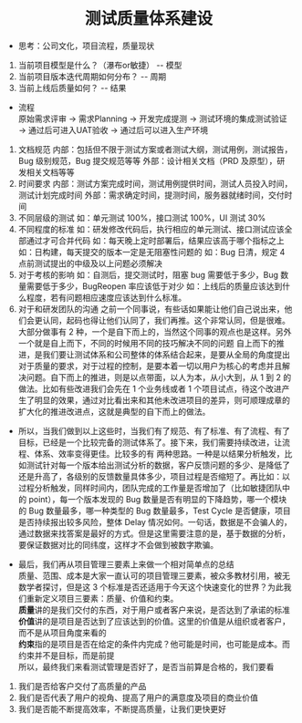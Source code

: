 # <center>测试质量体系建设  

* 思考：公司文化，项目流程，质量现状    

1. 当前项目模型是什么？（瀑布or敏捷）  -- 模型
2. 当前项目版本迭代周期如何分布？    -- 周期
3. 当前上线后质量如何？              -- 结果

* 流程   
原始需求评审 → 需求Planning → 开发完成提测 → 测试环境的集成测试验证 → 通过后可进入UAT验收 → 通过后可以进入生产环境  

1. 文档规范
内部：包括但不限于测试方案或者测试大纲，测试用例，测试报告，Bug 级别规范，Bug 提交规范等等
外部：设计相关文档（PRD 及原型），研发相关文档等等
2. 时间要求
内部：测试方案完成时间，测试用例提供时间，测试人员投入时间，测试计划完成时间
外部：需求确定时间，提测时间，服务器就绪时间，交付时间
3. 不同层级的测试
如：单元测试 100%，接口测试 100%，UI 测试 30%
4. 不同程度的标准
如：研发修改代码后，执行相应的单元测试、接口测试应该全部通过才可合并代码
如：每天晚上定时部署后，结果应该高于哪个指标之上
如：日构建，每天提交的版本一定是无阻塞性问题的
如：Bug 日清，规定 4 点前测试提出的中级及以上问题必须解决
5. 对于考核的影响
如：自测后，提交测试时，阻塞 bug 需要低于多少，Bug 数量需要低于多少，BugReopen 率应该低于对少
如：上线后的质量应该达到什么程度，若有问题相应速度应该达到什么标准。
6. 对于和研发团队的沟通
之前一个同事说，有些话如果能让他们自己说出来，他们会更认同，起码也得让他们认同了，我们再推。这个非常认同，但是很难。大部分做事有 2 种，一个是自下而上的，当然这个同事的观点也是这样。另外一个就是自上而下，不同的时候用不同的技巧解决不同的问题
自上而下的推进，是我们要让测试体系和公司整体的体系结合起来，是要从全局的角度提出对于质量的要求，对于过程的控制，是要本着一切以用户为核心的考虑并且解决问题。自下而上的推进，则是以点带面，以人为本，从小大到，从 1 到 2 的做法。比如有些改进我们会先在 1 个业务线或者 1 个项目试点，待这个改进产生了明显的效果，通过对比看出来和其他未改进项目的差异，则可顺理成章的扩大化的推进改进点，这就是典型的自下而上的做法。

* 所以，当我们做到以上这些时，当我们有了规范、有了标准、有了流程、有了目标，已经是一个比较完备的测试体系了。接下来，我们需要持续改进，让流程、体系、效率变得更佳。比较多的有 两种思路。一种是以结果分析触发，比如测试针对每一个版本给出测试分析的数据，客户反馈问题的多少、是降低了还是升高了，各级别的反馈数量具体多少，项目过程是否缩短了。再比如：以过程分析触发，同样时间内，团队完成的工作量是否增加了（比如敏捷团队中的 point），每一个版本发现的 Bug 数量是否有明显的下降趋势，哪一个模块的 Bug 数量最多，哪一种类型的 Bug 数量最多，Test Cycle 是否健康，项目是否持续报出较多风险，整体 Delay 情况如何。一句话，数据是不会骗人的，通过数据来找答案是最好的方式。但是这里需要注意的是，基于数据的分析，要保证数据对比的同纬度，这样才不会做到被数字欺骗。

* 最后，我们再从项目管理三要素上来做一个相对简单点的总结  
质量、范围、成本是大家一直认可的项目管理三要素，被众多教材引用，被无数学者探讨，但是这 3 个标准是否还适用于今天这个快速变化的世界？为此我们重新定义项目三要素：质量、价值和约束。  
**质量**讲的是我们交付的东西，对于用户或者客户来说，是否达到了承诺的标准  
**价值**讲的是项目是否达到了应该达到的价值。这里的价值是从组织或者客户，而不是从项目角度来看的  
**约束**指的是项目是否在给定的条件内完成？他可能是时间，也可能是成本。而约束并不是目标，而是前提     
所以，最终我们来看测试管理是否好了，是否当前算是合格的，我们要看
1. 我们是否给客户交付了高质量的产品
2. 我们是否代表了用户的视角、提高了用户的满意度及项目的商业价值
3. 我们是否能不断提高效率，不断提高质量，让我们更快更好